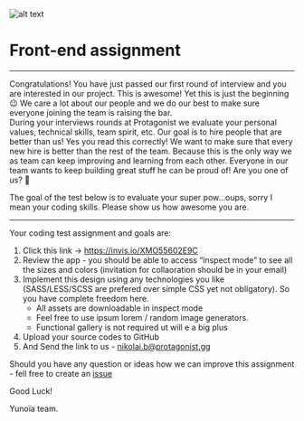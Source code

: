 ![alt text][logo]

[logo]: https://www.startupjobs.cz/upload/startup/5194/profile/new153682083632.png


# Front-end assignment
____
Congratulations! You have just passed our first round of interview and you are interested in our project. This is awesome!
Yet this is just the beginning 😉 We care a lot about our people and we do our best to make sure everyone joining the team is raising the bar.  
During your interviews rounds at Protagonist we evaluate your personal values, technical skills, team spirit, etc. Our goal is to hire people that are better than us! Yes you read this correctly! 
We want to make sure that every new hire is better than the rest of the team. Because this is the only way we as team can keep improving and learning from each other. Everyone in our team wants to keep building great stuff he can be proud of! Are you one of us? 🙂  

The goal of the test below is to evaluate your super pow...oups, sorry I mean your coding skills. Please show us how awesome you are.
____

Your coding test assignment and goals are:
1. Click this link -> https://invis.io/XMO55602E9C
2. Review the app - you should be able to access “inspect mode” to see all the sizes and colors (invitation for collaoration should be in your email)
3. Implement this design using any technologies you like (SASS/LESS/SCSS are prefered over simple CSS yet not obligatory). So  you have complete freedom here.
   * All assets are downloadable in inspect mode
   * Feel free to use ipsum lorem / random image generators. 
   * Functional gallery is not required ut will e a big plus
4. Upload your source codes to GitHub
5. And Send the link to us - nikolai.b@protagonist.gg

Should you have any question or ideas how we can improve this assignment - fell free to create an [issue](https://github.com/Yunoia/ui-coder-assignment/issues/new)

Good Luck!

Yunoïa team.
